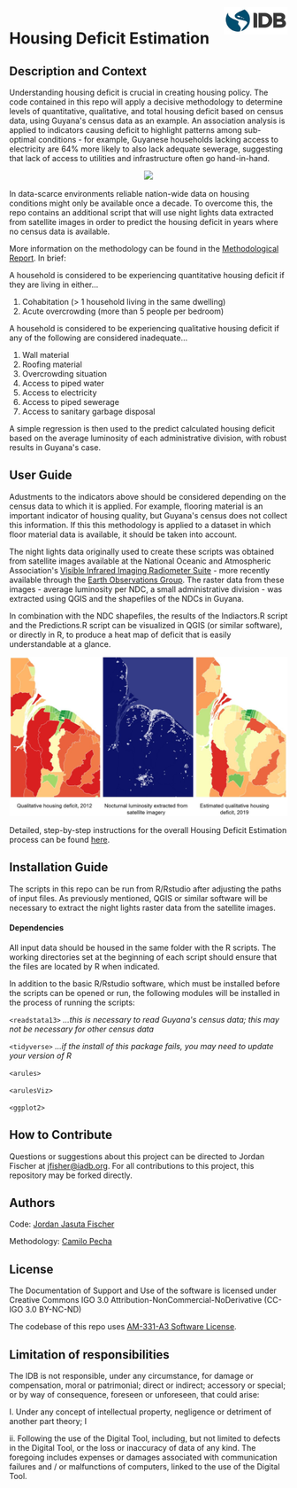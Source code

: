 <img align="right" width="115" height="49" src="https://github.com/EL-BID/Modelo-de-prediccion-de-crecimiento-urbano-/blob/master/img/IDB_logo.jpg">

# Housing Deficit Estimation

## Description and Context
Understanding housing deficit is crucial in creating housing policy. The code contained in this repo will apply a decisive methodology to determine levels of quantitative, qualitative, and total housing deficit based on census data, using Guyana's census data as an example. An association analysis is applied to indicators causing deficit to highlight patterns among sub-optimal conditions - for example, Guyanese households lacking access to electricity are 64% more likely to also lack adequate sewerage, suggesting that lack of access to utilities and infrastructure often go hand-in-hand. 

<p align="center">
  <img width="400" src="https://github.com/IDB-HUD/Housing_Deficit/blob/master/images/AAgraph.JPG">
</p>

In data-scarce environments reliable nation-wide data on housing conditions might only be available once a decade. To overcome this, the repo contains an additional script that will use night lights data extracted from satellite images in order to predict the housing deficit in years where no census data is available.

More information on the methodology can be found in the [Methodological Report](https://github.com/EL-BID/Housing_Deficit/blob/master/Methodological%20Report%20-%20Housing%20Deficit%20Estimation.pdf). In brief:

A household is considered to be experiencing quantitative housing deficit if they are living in either...
   1. Cohabitation (> 1 household living in the same dwelling)
   2. Acute overcrowding (more than 5 people per bedroom)

A household is considered to be experiencing qualitative housing deficit if any of the following are considered inadequate... 
   1. Wall material
   2. Roofing material
   3. Overcrowding situation
   4. Access to piped water
   5. Access to electricity
   6. Access to piped sewerage
   7. Access to sanitary garbage disposal


A simple regression is then used to the predict calculated housing deficit based on the average luminosity of each administrative division, with robust results in Guyana's case. 


## User Guide
Adustments to the indicators above should be considered depending on the census data to which it is applied. For example, flooring material is an important indicator of housing quality, but Guyana's census does not collect this information. If this this methodology is applied to a dataset in which floor material data is available, it should be taken into account. 

The night lights data originally used to create these scripts was obtained from satellite images available at the National Oceanic and Atmospheric Association's  [Visible Infrared Imaging Radiometer Suite](https://ngdc.noaa.gov/eog/viirs/download_dnb_composites.html) - more recently available through the [Earth Observations Group](https://eogdata.mines.edu/download_dnb_composites.html). The raster data from these images - average luminosity per NDC, a small administrative division - was extracted using QGIS and the shapefiles of the NDCs in Guyana. 

In combination with the NDC shapefiles, the results of the Indiactors.R script and the Predictions.R script can be visualized in QGIS (or similar software), or directly in R, to produce a heat map of deficit that is easily understandable at a glance. 


<p align="center">
  <img width="800" src="https://github.com/EL-BID/Housing_Deficit/blob/master/images/Def_Estimation.JPG">
</p>

Detailed, step-by-step instructions for the overall Housing Deficit Estimation process can be found [here](https://github.com/EL-BID/Housing_Deficit/blob/master/Step-by-step%20-%20Housing%20Deficit%20Estimation.pdf). 


## Installation Guide
The scripts in this repo can be run from R/Rstudio after adjusting the paths of input files. As previously mentioned, QGIS or similar software will be necessary to extract the night lights raster data from the satellite images. 

#### Dependencies
All input data should be housed in the same folder with the R scripts. The working directories set at the beginning of each script should ensure that the files are located by R when indicated. 

In addition to the basic R/Rstudio software, which must be installed before the scripts can be opened or run, the following modules will be installed in the process of running the scripts:

`<readstata13>`   *...this is necessary to read Guyana's census data; this may not be necessary for other census data* 

`<tidyverse>`     *...if the install of this package fails, you may need to update your version of R* 

`<arules>`

`<arulesViz>`

`<ggplot2>`


## How to Contribute
Questions or suggestions about this project can be directed to Jordan Fischer at <jfisher@iadb.org>. For all contributions to this project, this repository may be forked directly. 

## Authors
Code:  [Jordan Jasuta Fischer](https://github.com/jordanjasuta)

Methodology: [Camilo Pecha](http://camilopecha.webflow.io)

## License
The Documentation of Support and Use of the software is licensed under Creative Commons IGO 3.0 Attribution-NonCommercial-NoDerivative (CC-IGO 3.0 BY-NC-ND)

The codebase of this repo uses [AM-331-A3 Software License](https://github.com/IDB-HUD/Housing_Deficit/blob/master/LICENSE.md).

## Limitation of responsibilities
The IDB is not responsible, under any circumstance, for damage or compensation, moral or patrimonial; direct or indirect; accessory or special; or by way of consequence, foreseen or unforeseen, that could arise:

I. Under any concept of intellectual property, negligence or detriment of another part theory; I

ii. Following the use of the Digital Tool, including, but not limited to defects in the Digital Tool, or the loss or inaccuracy of data of any kind. The foregoing includes expenses or damages associated with communication failures and / or malfunctions of computers, linked to the use of the Digital Tool.
